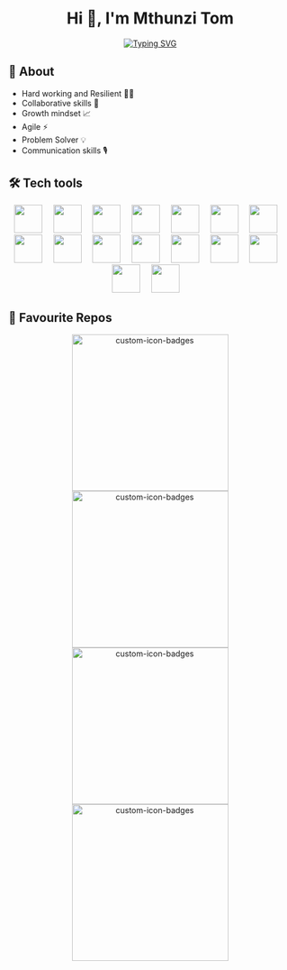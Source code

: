 <h1 align="center">Hi 👋, I'm Mthunzi Tom</h1>

<p align="center">
  <a href="https://git.io/typing-svg"><img src="https://readme-typing-svg.demolab.com?font=Fira+Code&pause=1000&color=2541B2&background=FFFFFF00&width=435&lines=Agile+Full-Stack+Software+Engineer" alt="Typing SVG" /></a>
</p>

## 🚀 About

- Hard working and Resilient 🏋️‍♂️
- Collaborative skills 🤝
- Growth mindset 📈
- Agile ⚡️
- Problem Solver 💡
- Communication skills 🎙

## 🛠 Tech tools

<div align="center"> 

<img src="https://devicon-website.vercel.app/api/postgresql/original.svg" width="50" height="50"></img>
&nbsp;&nbsp;&nbsp;
<img src="https://devicon-website.vercel.app/api/bitbucket/original-wordmark.svg" width="50" height="50"></img>
  &nbsp;&nbsp;&nbsp;
<img src="https://devicon-website.vercel.app/api/amazonwebservices/original-wordmark.svg" width="50" height="50"></img>
  &nbsp;&nbsp;&nbsp;
  <img src="https://devicon-website.vercel.app/api/digitalocean/original-wordmark.svg" width="50" height="50"></img>
  &nbsp;&nbsp;&nbsp;
<img src="https://devicon-website.vercel.app/api/docker/original-wordmark.svg" width="50" height="50"></img>
  &nbsp;&nbsp;&nbsp;
<img src="https://devicon-website.vercel.app/api/git/original-wordmark.svg" width="50" height="50"></img>
  &nbsp;&nbsp;&nbsp;
<img src="https://devicon-website.vercel.app/api/github/original-wordmark.svg" width="50" height="50"></img>
 &nbsp;&nbsp;&nbsp;
 <img src="https://devicon-website.vercel.app/api/grafana/original.svg" width="50" height="50"></img>
 &nbsp;&nbsp;&nbsp;
 <img src="https://devicon-website.vercel.app/api/linux/original.svg" width="50" height="50"></img>
&nbsp;&nbsp;&nbsp;
<img src="https://devicon-website.vercel.app/api/nestjs/plain.svg" width="50" height="50"></img>
&nbsp;&nbsp;&nbsp;
<img src="https://devicon-website.vercel.app/api/express/original-wordmark.svg" width="50" height="50"></img>
&nbsp;&nbsp;&nbsp;
<img src="https://devicon-website.vercel.app/api/nginx/original.svg" width="50" height="50"></img>
&nbsp;&nbsp;&nbsp;
<img src="https://devicon-website.vercel.app/api/nodejs/original-wordmark.svg" width="50" height="50"></img>
&nbsp;&nbsp;&nbsp;
<img src="https://devicon-website.vercel.app/api/react/original-wordmark.svg" width="50" height="50"></img>
&nbsp;&nbsp;&nbsp;
<img src="https://devicon-website.vercel.app/api/typescript/original.svg" width="50" height="50"></img>
&nbsp;&nbsp;&nbsp;
<img src="https://devicon-website.vercel.app/api/vscode/original-wordmark.svg" width="50" height="50"></img>
&nbsp;&nbsp;&nbsp;

</div>

## 🌻 Favourite Repos

<p align="center">
    <a href="https://github.com/tommyshado/ayoba-chat-api.git"><img width="278" src="https://denvercoder1-github-readme-stats.vercel.app/api/pin?username=tommyshado&repo=ayoba-chat-api&theme=react&bg_color=1F222E&title_color=2541B2&hide_border=true&icon_color=F8D866&show_icons=false" alt="custom-icon-badges">
    </a>
    <a href="https://github.com/tommyshado/schools_database.git"><img width="278" src="https://denvercoder1-github-readme-stats.vercel.app/api/pin?username=tommyshado&repo=schools_database&theme=react&bg_color=1F222E&title_color=2541B2&hide_border=true&icon_color=F8D866&show_icons=false" alt="custom-icon-badges">
    </a>
    <a href="https://github.com/tommyshado/Restaurant-Inputs-and-Outputs.git"><img width="278" src="https://denvercoder1-github-readme-stats.vercel.app/api/pin?username=tommyshado&repo=Restaurant-Inputs-and-Outputs&theme=react&bg_color=1F222E&title_color=2541B2&hide_border=true&icon_color=F8D866&show_icons=false" alt="custom-icon-badges">
    </a>
    <a href="https://github.com/tommyshado/PLpgSQL-101.git"><img width="278" src="https://denvercoder1-github-readme-stats.vercel.app/api/pin?username=tommyshado&repo=PLpgSQL-101&theme=react&bg_color=1F222E&title_color=2541B2&hide_border=true&icon_color=F8D866&show_icons=false" alt="custom-icon-badges">
    </a>
</p>
